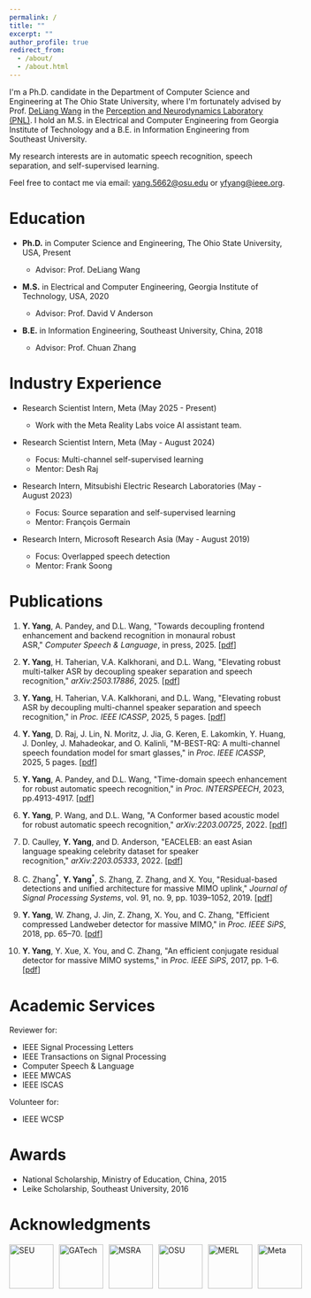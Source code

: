 ```yaml
---
permalink: /
title: ""
excerpt: ""
author_profile: true
redirect_from: 
  - /about/
  - /about.html
---
```


I'm a Ph.D. candidate in the Department of Computer Science and Engineering at The Ohio State University, where I'm fortunately advised by Prof. [DeLiang Wang](https://pnlwang.github.io/) in the [Perception and Neurodynamics Laboratory (PNL)](https://pnlwang.github.io/pnl/index.html). I hold an M.S. in Electrical and Computer Engineering from Georgia Institute of Technology and a B.E. in Information Engineering from Southeast University.

My research interests are in automatic speech recognition, speech separation, and self-supervised learning.

Feel free to contact me via email: [yang.5662@osu.edu](mailto:yang.5662@osu.edu) or [yfyang@ieee.org](mailto:yfyang@ieee.org).

Education
======
* **Ph.D.** in Computer Science and Engineering, The Ohio State University, USA, Present
  * Advisor: Prof. DeLiang Wang
 
* **M.S.** in Electrical and Computer Engineering, Georgia Institute of Technology, USA, 2020
  * Advisor: Prof. David V Anderson
  
* **B.E.** in Information Engineering, Southeast University, China, 2018
  * Advisor: Prof. Chuan Zhang

Industry Experience
======
* Research Scientist Intern, Meta (May 2025 - Present)
  * Work with the Meta Reality Labs voice AI assistant team.
 
* Research Scientist Intern, Meta (May - August 2024)
  * Focus: Multi-channel self-supervised learning
  * Mentor: Desh Raj
    
* Research Intern, Mitsubishi Electric Research Laboratories (May - August 2023)
  * Focus: Source separation and self-supervised learning
  * Mentor: François Germain
    
* Research Intern, Microsoft Research Asia (May - August 2019)
  * Focus: Overlapped speech detection
  * Mentor: Frank Soong


Publications
======
1. **Y. Yang**, A. Pandey, and D.L. Wang, "Towards decoupling frontend enhancement and backend recognition in monaural robust ASR," _Computer Speech & Language_, in press, 2025. [[pdf](https://arxiv.org/pdf/2403.06387)]

1. **Y. Yang**, H. Taherian, V.A. Kalkhorani, and D.L. Wang, "Elevating robust multi-talker ASR by decoupling speaker separation and speech recognition," _arXiv:2503.17886_, 2025. [[pdf](https://arxiv.org/pdf/2503.17886)]

1. **Y. Yang**, H. Taherian, V.A. Kalkhorani, and D.L. Wang, "Elevating robust ASR by decoupling multi-channel speaker separation and speech recognition," in _Proc. IEEE ICASSP_, 2025, 5 pages. [[pdf](https://yfyangseu.github.io/files/icassp25_elevating.pdf)]

1. **Y. Yang**, D. Raj, J. Lin, N. Moritz, J. Jia, G. Keren, E. Lakomkin, Y. Huang, J. Donley, J. Mahadeokar, and O. Kalinli, "M-BEST-RQ: A multi-channel speech foundation model for smart glasses," in _Proc. IEEE ICASSP_, 2025, 5 pages. [[pdf](https://yfyangseu.github.io/files/icassp25_mbestrq.pdf)]
      
1. **Y. Yang**, A. Pandey, and D.L. Wang, "Time-domain speech enhancement for robust automatic speech recognition," in _Proc. INTERSPEECH_, 2023, pp.4913-4917. [[pdf](https://www.isca-archive.org/interspeech_2023/yang23_interspeech.pdf)]
   
1. **Y. Yang**, P. Wang, and D.L. Wang, "A Conformer based acoustic model for robust automatic speech recognition," _arXiv:2203.00725_, 2022. [[pdf](https://arxiv.org/pdf/2203.00725)]
   
1. D. Caulley, **Y. Yang**, and D. Anderson, "EACELEB: an east Asian language speaking celebrity dataset for speaker recognition," _arXiv:2203.05333_, 2022. [[pdf](https://arxiv.org/pdf/2203.05333)]
   
1. C. Zhang<sup>\*</sup>, **Y. Yang**<sup>\*</sup>, S. Zhang, Z. Zhang, and X. You, "Residual-based detections and unified architecture for massive MIMO uplink," _Journal of Signal Processing Systems_, vol. 91, no. 9, pp. 1039–1052, 2019. [[pdf](https://yfyangseu.github.io/files/2017-JSPS.pdf)]
   
1. **Y. Yang**, W. Zhang, J. Jin, Z. Zhang, X. You, and C. Zhang, "Efficient compressed Landweber detector for massive MIMO," in _Proc. IEEE SiPS_, 2018, pp. 65–70. [[pdf](https://yfyangseu.github.io/files/2018-SiPS.pdf)]
   
1. **Y. Yang**, Y. Xue, X. You, and C. Zhang, "An efficient conjugate residual detector for massive MIMO systems," in _Proc. IEEE SiPS_, 2017, pp. 1–6. [[pdf](https://yfyangseu.github.io/files/2017-SiPS.pdf)]



Academic Services
======
Reviewer for:
  * IEEE Signal Processing Letters
  * IEEE Transactions on Signal Processing
  * Computer Speech & Language
  * IEEE MWCAS
  * IEEE ISCAS

Volunteer for:
  * IEEE WCSP

Awards
======
* National Scholarship, Ministry of Education, China, 2015
* Leike Scholarship, Southeast University, 2016

Acknowledgments
======
<div style="display: flex; gap: 10px; align-items: center;">
  <a href="https://www.seu.edu.cn/english/"><img src="https://yfyangseu.github.io/files/seu.png" alt="SEU" style='height:80px; object-fit: contain;'></a>
  <a href="https://www.gatech.edu/"><img src="https://yfyangseu.github.io/files/gatech.png" alt="GATech" style='height:80px; object-fit: contain;'></a>
  <a href="https://www.microsoft.com/en-us/research/lab/microsoft-research-asia/"><img src="https://yfyangseu.github.io/files/msra.png" alt="MSRA" style='height:80px; object-fit: contain;'></a>
  <a href="https://www.osu.edu/"><img src="https://yfyangseu.github.io/files/osu.png" alt="OSU" style='height:80px; object-fit: contain;'></a>
  <a href="https://www.merl.com/"><img src="https://yfyangseu.github.io/files/merl.jpg" alt="MERL" style='height:80px; object-fit: contain;'></a>
  <a href="https://ai.meta.com"><img src="https://yfyangseu.github.io/files/meta_s.png" alt="Meta" style='height:80px; object-fit: contain;'></a>
</div>

